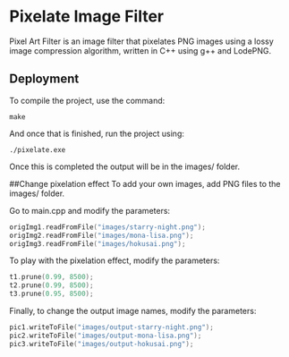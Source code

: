 # Pixelate Image Filter
Pixel Art Filter is an image filter that pixelates PNG images using a lossy image compression algorithm, written in C++ using g++ and LodePNG.

## Deployment
To compile the project, use the command:
```
make
```
And once that is finished, run the project using:
```
./pixelate.exe
```
Once this is completed the output will be in the images/ folder.

##Change pixelation effect
To add your own images, add PNG files to the images/ folder.

Go to main.cpp and modify the parameters:
```C++
origImg1.readFromFile("images/starry-night.png");
origImg2.readFromFile("images/mona-lisa.png");
origImg3.readFromFile("images/hokusai.png");
```
To play with the pixelation effect, modify the parameters:
```C++
t1.prune(0.99, 8500);
t2.prune(0.99, 8500);
t3.prune(0.95, 8500);
```
Finally, to change the output image names, modify the parameters:
```C++
pic1.writeToFile("images/output-starry-night.png");
pic2.writeToFile("images/output-mona-lisa.png");
pic3.writeToFile("images/output-hokusai.png");
```
